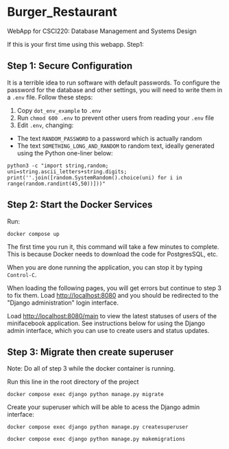 # Burger_Restaurant
WebApp for CSCI220: Database Management and Systems Design 

If this is your first time using this webapp.
Step1:
## Step 1: Secure Configuration

It is a terrible idea to run software with default passwords. To configure the password for the database and other settings, you will need to write them in a `.env` file. Follow these steps:

1. Copy `dot_env_example` to `.env`
2. Run `chmod 600 .env` to prevent other users from reading your `.env` file
3. Edit `.env`, changing:
  - The text `RANDOM_PASSWORD` to a password which is actually random
  - The text `SOMETHING_LONG_AND_RANDOM` to random text, ideally generated using the Python one-liner below:

```
python3 -c "import string,random; uni=string.ascii_letters+string.digits; print(''.join([random.SystemRandom().choice(uni) for i in range(random.randint(45,50))]))"
```

## Step 2: Start the Docker Services

Run:
```
docker compose up
```

The first time you run it, this command will take a few minutes to complete. This is because Docker needs to download the code for PostgresSQL, etc.

When you are done running the application, you can stop it by typing `Control-C`.

When loading the following pages, you will get errors but continue to step 3 to fix them.
Load <http://localhost:8080> and you should be redirected to the "Django administration" login interface.

Load <http://localhost:8080/main> to view the latest statuses of users of the minifacebook application. See instructions below for using the Django admin interface, which you can use to create users and status updates. 

## Step 3: Migrate then create superuser

Note: Do all of step 3 while the docker container is running.

Run this line in the root directory of the project
```
docker compose exec django python manage.py migrate
```

Create your superuser which will be able to acess the Django admin interface:

```
docker compose exec django python manage.py createsuperuser
```

```
docker compose exec django python manage.py makemigrations
```
